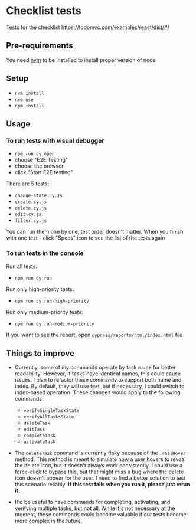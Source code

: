 # Checklist tests
Tests for the checklist https://todomvc.com/examples/react/dist/#/

## Pre-requirements
You need [nvm](https://github.com/nvm-sh/nvm?tab=readme-ov-file#installing-and-updating) to be installed to install proper version of node

## Setup
- `nvm install`
- `nvm use`
- `npm install`

## Usage
### To run tests with visual debugger
- `npm run cy:open`
- choose "E2E Testing"
- choose the browser
- click "Start E2E testing"

There are 5 tests:
- `change-state.cy.js`
- `create.cy.js`
- `delete.cy.js`
- `edit.cy.js`
- `filter.cy.js`

You can run them one by one, test order doesn't matter. When you finish with one test - click "Specs" icon to see 
the list of the tests again

### To run tests in the console

Run all tests:
- `npm run cy:run`

Run only high-priority tests:
- `npm run cy:run-high-priority`

Run only medium-priority tests:
- `npm run cy:run-medium-priority`

If you want to see the report, open `cypress/reports/html/index.html` file

## Things to improve

- Currently, some of my commands operate by task name for better readability. However, if tasks have identical names, 
this could cause issues. I plan to refactor these commands to support both name and index. By default, they will use text, 
but if necessary, I could switch to index-based operation. These changes would apply to the following commands:
  - `verifySingleTaskState`
  - `verifyAllTasksState`
  - `deleteTask`
  - `editTask`
  - `completeTask`
  - `activateTask`


- The `deleteTask` command is currently flaky because of the `.realHover` method. This method is meant to simulate 
how a user hovers to reveal the delete icon, but it doesn't always work consistently. I could use a force-click to bypass this, 
but that might miss a bug where the delete icon doesn’t appear for the user. I need to find a better solution to test this scenario reliably. 
**If this test fails when you run it, please just rerun it.**


- It'd be useful to have commands for completing, activating, and verifying multiple tasks, but not all. While it's not 
necessary at the moment, these commands could become valuable if our tests become more complex in the future.